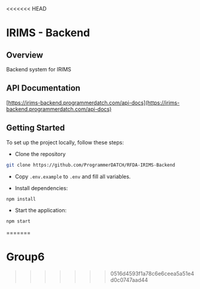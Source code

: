<<<<<<< HEAD
# IRIMS - Backend

## Overview

Backend system for IRIMS

## API Documentation 
[https://irims-backend.programmerdatch.com/api-docs](https://irims-backend.programmerdatch.com/api-docs)


## Getting Started

To set up the project locally, follow these steps:

- Clone the repository

```bash
git clone https://github.com/ProgrammerDATCH/RFDA-IRIMS-Backend
```

- Copy `.env.example` to `.env` and fill all variables.

- Install dependencies:

```bash
npm install
```

- Start the application:

```bash
npm start
```
=======
# Group6
>>>>>>> 0516d4593f1a78c6e6ceea5a51e4d0c0747aad44
